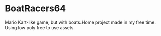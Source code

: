# BoatRacers64
Mario Kart-like game, but with boats.Home project made in my free time. Using low poly free to use assets.
